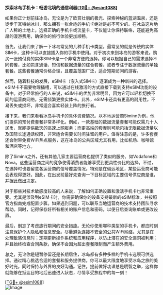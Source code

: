 **探索冰岛手机卡：畅游北境的通信利器[[TG💪+ @esim1088](https://t.me/s/esim1088)]**

如果你正计划前往冰岛，无论是为了欣赏壮丽的极光、探索神秘的蓝湖温泉，还是徒步于瓦特纳冰川，那么拥有一张合适的手机卡绝对是必不可少的。在冰岛这片地广人稀的土地上，选择正确的手机卡或流量卡，不仅能让你保持联络，还能避免高昂的漫游费用，确保你的旅行体验更加顺畅。

首先，让我们来了解一下冰岛常见的几种手机卡类型。最常见的就是传统的实体SIM卡，这种卡可以直接插入你的手机中使用。对于初次来到冰岛的游客来说，购买一张预付费的实体SIM卡是一个非常方便的选择。你可以根据自己的需求选择不同套餐，比如包含通话、短信和数据流量的综合套餐，或者专注于数据流量的单独套餐。这些套餐通常价格合理，且覆盖范围广泛，适合短期访问的游客。

然而，随着科技的发展，eSIM卡（嵌入式SIM卡）逐渐成为一种新兴的选择。eSIM卡不需要物理插槽，可以通过在线激活的方式直接下载到支持eSIM功能的设备中。对于经常旅行的人来说，eSIM卡的优势非常明显，因为它可以轻松切换不同的运营商网络，无需频繁更换实体卡。此外，eSIM卡还具有更高的耐用性，不易丢失或损坏，非常适合喜欢轻装上阵的旅行者。

接下来，我们来看看冰岛手机卡的具体资费情况。以本地运营商Siminn为例，他们提供的预付费套餐非常多样化。例如，一款基础的数据流量套餐可能仅需几十人民币，就能提供数天的高速上网服务；而更高端的套餐则可能包括无限数据流量以及国际长途通话权限，非常适合需要长时间驻留的用户。值得注意的是，许多套餐还会附带免费WiFi热点服务，这在冰岛的公共区域尤其有用，比如机场、咖啡馆和酒店等地方。

除了Siminn之外，还有其他几家主要运营商也提供了类似的服务，如Vodafone和Nova。这些运营商之间的竞争使得消费者能够享受到更具性价比的选择。不过，在选择时也要留意各运营商的信号覆盖情况，特别是在偏远地区，某些运营商可能会表现得更好。因此，在出发前最好先查询一下目标区域的主要信号供应商是谁，并据此做出决定。

对于那些对技术敏感度较高的人来说，了解如何正确设置和激活手机卡也非常重要。尤其是涉及到eSIM卡时，你需要确保你的设备支持最新的eSIM标准，并按照官方指南完成配置步骤。如果遇到问题，可以联系当地运营商的技术支持团队寻求帮助。同时，记得保存好所有相关的账户信息和密码，以便日后查询账单或更改设置。

最后，别忘了考虑旅行期间的安全措施。无论你使用哪种类型的手机卡，都应时刻注意保护个人隐私和信息安全。尽量避免连接不安全的公共WiFi网络，尤其是在处理敏感信息时；定期更新操作系统和应用程序，以防止潜在的安全漏洞被利用；并且始终检查合同条款，确保不会因为超出套餐限制而产生额外费用。

总之，无论你是短暂停留还是长期居住，冰岛都有多种多样的手机卡选项可供选择。通过精心挑选合适的套餐和服务提供商，你可以最大限度地享受冰岛之旅的美好时光，同时保持与外界的良好沟通。记住，提前做好功课总是明智之举，这样你就能够在抵达目的地后迅速进入状态，尽情享受旅程中的每一刻！

[[TG💪+ @esim1088](https://t.me/s/esim1088)]  
![Image](https://i.postimg.cc/4NQfJmqS/Snipaste-2025-05-13-00-14-12.png)